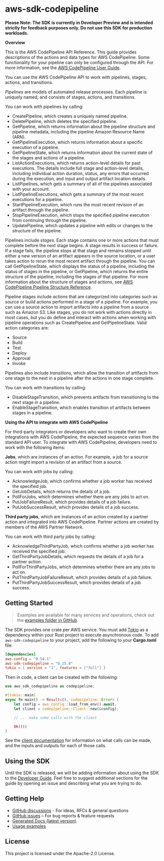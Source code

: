 # aws-sdk-codepipeline

**Please Note: The SDK is currently in Developer Preview and is intended strictly for
feedback purposes only. Do not use this SDK for production workloads.**

__Overview__

This is the AWS CodePipeline API Reference. This guide provides descriptions of the actions and data types for AWS CodePipeline. Some functionality for your pipeline can only be configured through the API. For more information, see the [AWS CodePipeline User Guide](https://docs.aws.amazon.com/codepipeline/latest/userguide/welcome.html).

You can use the AWS CodePipeline API to work with pipelines, stages, actions, and transitions.

_Pipelines_ are models of automated release processes. Each pipeline is uniquely named, and consists of stages, actions, and transitions.

You can work with pipelines by calling:
  - CreatePipeline, which creates a uniquely named pipeline.
  - DeletePipeline, which deletes the specified pipeline.
  - GetPipeline, which returns information about the pipeline structure and pipeline metadata, including the pipeline Amazon Resource Name (ARN).
  - GetPipelineExecution, which returns information about a specific execution of a pipeline.
  - GetPipelineState, which returns information about the current state of the stages and actions of a pipeline.
  - ListActionExecutions, which returns action-level details for past executions. The details include full stage and action-level details, including individual action duration, status, any errors that occurred during the execution, and input and output artifact location details.
  - ListPipelines, which gets a summary of all of the pipelines associated with your account.
  - ListPipelineExecutions, which gets a summary of the most recent executions for a pipeline.
  - StartPipelineExecution, which runs the most recent revision of an artifact through the pipeline.
  - StopPipelineExecution, which stops the specified pipeline execution from continuing through the pipeline.
  - UpdatePipeline, which updates a pipeline with edits or changes to the structure of the pipeline.

Pipelines include _stages_. Each stage contains one or more actions that must complete before the next stage begins. A stage results in success or failure. If a stage fails, the pipeline stops at that stage and remains stopped until either a new version of an artifact appears in the source location, or a user takes action to rerun the most recent artifact through the pipeline. You can call GetPipelineState, which displays the status of a pipeline, including the status of stages in the pipeline, or GetPipeline, which returns the entire structure of the pipeline, including the stages of that pipeline. For more information about the structure of stages and actions, see [AWS CodePipeline Pipeline Structure Reference](https://docs.aws.amazon.com/codepipeline/latest/userguide/pipeline-structure.html).

Pipeline stages include _actions_ that are categorized into categories such as source or build actions performed in a stage of a pipeline. For example, you can use a source action to import artifacts into a pipeline from a source such as Amazon S3. Like stages, you do not work with actions directly in most cases, but you do define and interact with actions when working with pipeline operations such as CreatePipeline and GetPipelineState. Valid action categories are:
  - Source
  - Build
  - Test
  - Deploy
  - Approval
  - Invoke

Pipelines also include _transitions_, which allow the transition of artifacts from one stage to the next in a pipeline after the actions in one stage complete.

You can work with transitions by calling:
  - DisableStageTransition, which prevents artifacts from transitioning to the next stage in a pipeline.
  - EnableStageTransition, which enables transition of artifacts between stages in a pipeline.

__Using the API to integrate with AWS CodePipeline__

For third-party integrators or developers who want to create their own integrations with AWS CodePipeline, the expected sequence varies from the standard API user. To integrate with AWS CodePipeline, developers need to work with the following items:

__Jobs__, which are instances of an action. For example, a job for a source action might import a revision of an artifact from a source.

You can work with jobs by calling:
  - AcknowledgeJob, which confirms whether a job worker has received the specified job.
  - GetJobDetails, which returns the details of a job.
  - PollForJobs, which determines whether there are any jobs to act on.
  - PutJobFailureResult, which provides details of a job failure.
  - PutJobSuccessResult, which provides details of a job success.

__Third party jobs__, which are instances of an action created by a partner action and integrated into AWS CodePipeline. Partner actions are created by members of the AWS Partner Network.

You can work with third party jobs by calling:
  - AcknowledgeThirdPartyJob, which confirms whether a job worker has received the specified job.
  - GetThirdPartyJobDetails, which requests the details of a job for a partner action.
  - PollForThirdPartyJobs, which determines whether there are any jobs to act on.
  - PutThirdPartyJobFailureResult, which provides details of a job failure.
  - PutThirdPartyJobSuccessResult, which provides details of a job success.

## Getting Started

> Examples are available for many services and operations, check out the
> [examples folder in GitHub](https://github.com/awslabs/aws-sdk-rust/tree/main/examples).

The SDK provides one crate per AWS service. You must add [Tokio](https://crates.io/crates/tokio)
as a dependency within your Rust project to execute asynchronous code. To add `aws-sdk-codepipeline` to
your project, add the following to your **Cargo.toml** file:

```toml
[dependencies]
aws-config = "0.54.1"
aws-sdk-codepipeline = "0.25.0"
tokio = { version = "1", features = ["full"] }
```

Then in code, a client can be created with the following:

```rust
use aws_sdk_codepipeline as codepipeline;

#[tokio::main]
async fn main() -> Result<(), codepipeline::Error> {
    let config = aws_config::load_from_env().await;
    let client = codepipeline::Client::new(&config);

    // ... make some calls with the client

    Ok(())
}
```

See the [client documentation](https://docs.rs/aws-sdk-codepipeline/latest/aws_sdk_codepipeline/client/struct.Client.html)
for information on what calls can be made, and the inputs and outputs for each of those calls.

## Using the SDK

Until the SDK is released, we will be adding information about using the SDK to the
[Developer Guide](https://docs.aws.amazon.com/sdk-for-rust/latest/dg/welcome.html). Feel free to suggest
additional sections for the guide by opening an issue and describing what you are trying to do.

## Getting Help

* [GitHub discussions](https://github.com/awslabs/aws-sdk-rust/discussions) - For ideas, RFCs & general questions
* [GitHub issues](https://github.com/awslabs/aws-sdk-rust/issues/new/choose) – For bug reports & feature requests
* [Generated Docs (latest version)](https://awslabs.github.io/aws-sdk-rust/)
* [Usage examples](https://github.com/awslabs/aws-sdk-rust/tree/main/examples)

## License

This project is licensed under the Apache-2.0 License.


